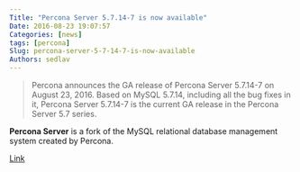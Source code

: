 ```yaml
---
Title: "Percona Server 5.7.14-7 is now available"
Date: 2016-08-23 19:07:57
Categories: [news]
tags: [percona]
Slug: percona-server-5-7-14-7-is-now-available
Authors: sedlav
---
```


> Percona announces the GA release of Percona Server 5.7.14-7 on August 23, 2016. Based on MySQL 5.7.14, including all the bug fixes in it, Percona Server 5.7.14-7 is the current GA release in the Percona Server 5.7 series.

**Percona Server** is a fork of the MySQL relational database management system created by Percona.

[Link](https://www.percona.com/blog/2016/08/23/percona-server-5-7-14-7-is-now-available/)

